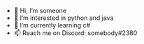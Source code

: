 - 👋 Hi, I’m someone
- 👀 I’m interested in python and java
- 🌱 I’m currently learning c#
- 📫 Reach me on Discord: somebody#2380

<!---
Zedgers/Zedgers is a ✨ special ✨ repository because its `README.md` (this file) appears on your GitHub profile.
You can click the Preview link to take a look at your changes.
--->
